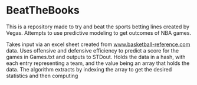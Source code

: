 # BeatTheBooks

This is a repository made to try and beat the sports betting lines created by Vegas. Attempts to use predictive modeling to get outcomes of NBA games.

Takes input via an excel sheet created from www.basketball-reference.com data. Uses offensive and defensive efficiency to predict a score for the games in Games.txt and outputs to STDout. Holds the data in a hash, with each entry representing a team, and the value being an array that holds the data. The algorithm extracts by indexing the array to get the desired statistics and then computing
